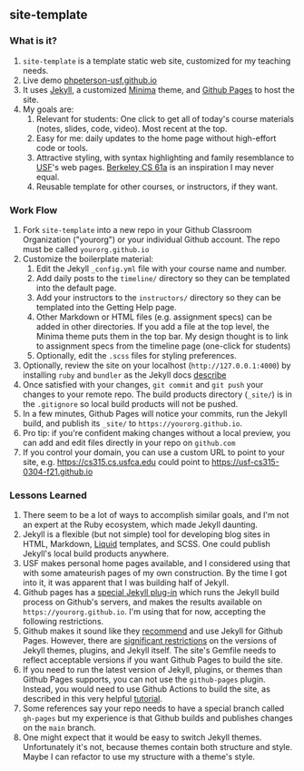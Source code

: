 ## site-template

### What is it?
1. `site-template` is a template static web site, customized for my teaching needs.
1. Live demo [phpeterson-usf.github.io](https://phpeterson-usf.github.io)
1. It uses [Jekyll](https://jekyllrb.com/), a customized [Minima](https://github.com/jekyll/minima) theme, and [Github Pages](https://pages.github.com/) to host the site.
1. My goals are:
    1. Relevant for students: One click to get all of today's course materials (notes, slides, code, video). Most recent at the top.
    1. Easy for me: daily updates to the home page without high-effort code or tools.
    1. Attractive styling, with syntax highlighting and family resemblance to [USF](https://www.usfca.edu)'s web pages. [Berkeley CS 61a](https://cs61a.org/) is an inspiration I may never equal.
    1. Reusable template for other courses, or instructors, if they want.

### Work Flow
1. Fork `site-template` into a new repo in your Github Classroom Organization ("yourorg") or your individual Github account. The repo must be called `yourorg.github.io`
1. Customize the boilerplate material:
    1. Edit the Jekyll `_config.yml` file with your course name and number.
    1. Add daily posts to the `timeline/` directory so they can be templated into the default page.
    1. Add your instructors to the `instructors/` directory so they can be templated into the Getting Help page.
    1. Other Markdown or HTML files (e.g. assignment specs) can be added in other directories. If you add a file at the top level, the Minima theme puts them in the top bar. My design thought is to link to assignment specs from the timeline page (one-click for students)
    1. Optionally, edit the `.scss` files for styling preferences.
1. Optionally, review the site on your localhost (`http://127.0.0.1:4000`) by installing `ruby` and `bundler` as the Jekyll docs [describe](https://jekyllrb.com/docs/)
1. Once satisfied with your changes, `git commit` and `git push` your changes to your remote repo. The build products directory (`_site/`) is in the `.gitignore` so local build products will not be pushed.
1. In a few minutes, Github Pages will notice your commits, run the Jekyll build, and publish its `_site/` to `https://yourorg.github.io`.
1. Pro tip: if you're confident making changes without a local preview, you can add and edit files directly in your repo on `github.com` 
1. If you control your domain, you can use a custom URL to point to your site, e.g. https://cs315.cs.usfca.edu could point to https://usf-cs315-0304-f21.github.io

### Lessons Learned
1. There seem to be a lot of ways to accomplish similar goals, and I'm not an expert at the Ruby ecosystem, which made Jekyll daunting.
1. Jekyll is a flexible (but not simple) tool for developing blog sites in HTML, Markdown, [Liquid](https://github.com/Shopify/liquid/wiki) templates, and SCSS. One could publish Jekyll's local build products anywhere. 
1. USF makes personal home pages available, and I considered using that with some amateurish pages of my own construction. By the time I got into it, it was apparent that I was building half of Jekyll.
1. Github pages has a [special Jekyll plug-in](https://github.com/github/pages-gem) which runs the Jekyll build process on Github's servers, and makes the results available on `https://yourorg.github.io`. I'm using that for now, accepting the following restrictions.
1. Github makes it sound like they [recommend](https://docs.github.com/en/pages/setting-up-a-github-pages-site-with-jekyll) and use Jekyll for Github Pages. However, there are [significant restrictions](https://pages.github.com/versions/) on the versions of Jekyll themes, plugins, and Jekyll itself. The site's Gemfile needs to reflect acceptable versions if you want Github Pages to build the site.
1. If you need to run the latest version of Jekyll, plugins, or themes than Github Pages supports, you can not use the `github-pages` plugin. Instead, you would need to use Github Actions to build the site, as described in this very helpful [tutorial](https://www.moncefbelyamani.com/making-github-pages-work-with-latest-jekyll/).
1. Some references say your repo needs to have a special branch called `gh-pages` but my experience is that Github builds and publishes changes on the `main` branch.
1. One might expect that it would be easy to switch Jekyll themes. Unfortunately it's not, because themes contain both structure and style. Maybe I can refactor to use my structure with a theme's style.
